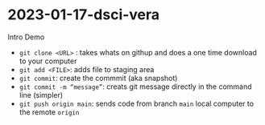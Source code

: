 # 2023-01-17-dsci-vera
Intro Demo

-  `git clone <URL>` : takes whats on githup and does a one time download to your computer
- `git add <FILE>`: adds file to staging area
- `git commit`: create the commmit (aka snapshot)
- `git commit -m “message”`: creats git message directly in the command line (simpler) 
- `git push origin main`: sends code from branch `main` local computer to the remote `origin` 
